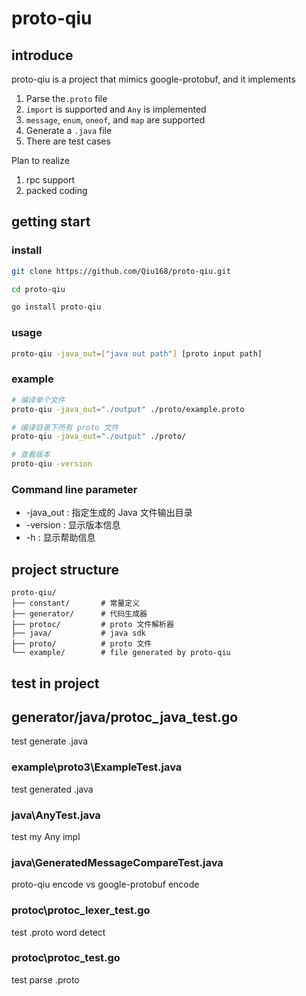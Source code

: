 # proto-qiu

## introduce
proto-qiu is a project that mimics google-protobuf, and it implements

1. Parse the`.proto` file
2. `import` is supported and `Any` is implemented
3. `message`, `enum`, `oneof`, and `map` are supported
4. Generate a `.java` file
5. There are test cases

Plan to realize
1. rpc support
2. packed coding

## getting start

### install
```Bash
git clone https://github.com/Qiu168/proto-qiu.git

cd proto-qiu

go install proto-qiu
```

### usage

```Bash
proto-qiu -java_out=["java out path"] [proto input path]
```

### example
```Bash
# 编译单个文件
proto-qiu -java_out="./output" ./proto/example.proto

# 编译目录下所有 proto 文件
proto-qiu -java_out="./output" ./proto/

# 查看版本
proto-qiu -version
```

### Command line parameter
- -java_out : 指定生成的 Java 文件输出目录
- -version : 显示版本信息
- -h : 显示帮助信息

## project structure

```plaintext
proto-qiu/
├── constant/       # 常量定义
├── generator/      # 代码生成器
├── protoc/         # proto 文件解析器
├── java/           # java sdk
├── proto/          # proto 文件
└── example/        # file generated by proto-qiu
```

## test in project
## generator/java/protoc_java_test.go
test generate .java
### example\proto3\ExampleTest.java
test generated .java
### java\AnyTest.java
test my Any impl
### java\GeneratedMessageCompareTest.java
proto-qiu encode vs google-protobuf encode
### protoc\protoc_lexer_test.go
test .proto word detect
### protoc\protoc_test.go
test parse .proto
